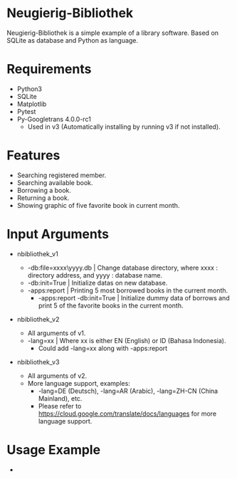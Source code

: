 # Neugierig-Bibliothek
Neugierig-Bibliothek is a simple example of a library software. Based on SQLite as database and Python as language. 

# Requirements
* Python3
* SQLite
* Matplotlib
* Pytest
* Py-Googletrans 4.0.0-rc1
    * Used in v3 (Automatically installing by running v3 if not installed).

# Features
* Searching registered member.
* Searching available book.
* Borrowing a book.
* Returning a book.
* Showing graphic of five favorite book in current month.

# Input Arguments
* nbibliothek_v1
   - -db:file=xxxx\yyyy.db | Change database directory, where xxxx : directory address, and yyyy : database name.
   - -db:init=True | Initialize datas on new database.
   - -apps:report | Printing 5 most borrowed books in the current month.
      - -apps:report -db:init=True | Initialize dummy data of borrows and print 5 of the favorite books in the current month.
 
 * nbibliothek_v2
   - All arguments of v1.
   - -lang=xx | Where xx is either EN (English) or ID (Bahasa Indonesia).
      - Could add -lang=xx along with -apps:report
      
 * nbibliothek_v3
   - All arguments of v2.
   - More language support, examples:
      - -lang=DE (Deutsch), -lang=AR (Arabic), -lang=ZH-CN (China Mainland), etc.
      - Please refer to https://cloud.google.com/translate/docs/languages for more language support.
 
 
# Usage Example
-

 
 
